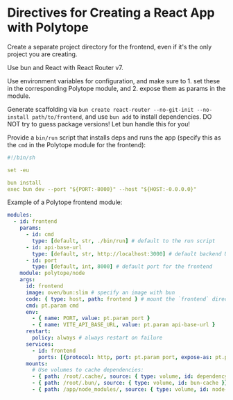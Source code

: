 # Directives for Creating a React App with Polytope

Create a separate project directory for the frontend, even if it's the only project you are creating.

Use bun and React with React Router v7.

Use environment variables for configuration, and make sure to 1. set these in the corresponding Polytope module, and 2. expose them as params in the module.

Generate scaffolding via `bun create react-router --no-git-init --no-install path/to/frontend`, and use `bun add` to install dependencies. DO NOT try to guess package versions! Let bun handle this for you!

Provide a `bin/run` script that installs deps and runs the app (specify this as the `cmd` in the Polytope module for the frontend):
```yaml
#!/bin/sh

set -eu

bun install
exec bun dev --port "${PORT:-8000}" --host "${HOST:-0.0.0.0}"
```

Example of a Polytope frontend module:
```yaml
modules:
  - id: frontend
    params:
      - id: cmd
        type: [default, str, ./bin/run] # default to the run script
      - id: api-base-url
        type: [default, str, http://localhost:3000] # default backend URL
      - id: port
        type: [default, int, 8000] # default port for the frontend
    module: polytope/node
    args:
      id: frontend
      image: oven/bun:slim # specify an image with bun
      code: { type: host, path: frontend } # mount the `frontend` directory (assuming the code is there)
      cmd: pt.param cmd
      env:
        - { name: PORT, value: pt.param port }
        - { name: VITE_API_BASE_URL, value: pt.param api-base-url }
      restart:
        policy: always # always restart on failure
      services:
        - id: frontend
          ports: [{protocol: http, port: pt.param port, expose-as: pt.param port}]
      mounts:
        # Use volumes to cache dependencies:
        - { path: /root/.cache/, source: { type: volume, id: dependency-cache }}
        - { path: /root/.bun/, source: { type: volume, id: bun-cache }}
        - { path: /app/node_modules/, source: { type: volume, id: node-modules }}
```
